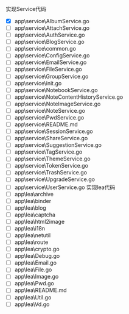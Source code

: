 实现Service代码
- [x] app\service\AlbumService.go
- [ ] app\service\AttachService.go
- [ ] app\service\AuthService.go
- [ ] app\service\BlogService.go
- [ ] app\service\common.go
- [ ] app\service\ConfigService.go
- [ ] app\service\EmailService.go
- [ ] app\service\FileService.go
- [ ] app\service\GroupService.go
- [ ] app\service\init.go
- [ ] app\service\NotebookService.go
- [ ] app\service\NoteContentHistoryService.go
- [ ] app\service\NoteImageService.go
- [ ] app\service\NoteService.go
- [ ] app\service\PwdService.go
- [ ] app\service\README.md
- [ ] app\service\SessionService.go
- [ ] app\service\ShareService.go
- [ ] app\service\SuggestionService.go
- [ ] app\service\TagService.go
- [ ] app\service\ThemeService.go
- [ ] app\service\TokenService.go
- [ ] app\service\TrashService.go
- [ ] app\service\UpgradeService.go
- [ ] app\service\UserService.go
实现lea代码
- [ ] app\lea\archive
- [ ] app\lea\binder
- [ ] app\lea\blog
- [ ] app\lea\captcha
- [ ] app\lea\html2image
- [ ] app\lea\i18n
- [ ] app\lea\netutil
- [ ] app\lea\route
- [ ] app\lea\crypto.go
- [ ] app\lea\Debug.go
- [ ] app\lea\Email.go
- [ ] app\lea\File.go
- [ ] app\lea\Image.go
- [ ] app\lea\Pwd.go
- [ ] app\lea\README.md
- [ ] app\lea\Util.go
- [ ] app\lea\Vd.go
